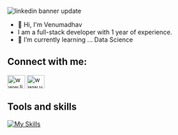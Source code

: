 ![linkedin banner update](https://github.com/user-attachments/assets/6e79634c-571f-46d5-9151-8e6343de9ec3)
- 👋 Hi, I'm Venumadhav
-  I am a full-stack developer with 1 year of experience.
- 🌱 I’m currently learning ... Data Science



## Connect with me:
<p align="left">
<a href="https://linkedin.com/in/www.linkedin.com/in/venumadhav07" target="blank"><img align="center" src="https://raw.githubusercontent.com/rahuldkjain/github-profile-readme-generator/master/src/images/icons/Social/linked-in-alt.svg" alt="www.linkedin.com/in/venumadhav07" height="30" width="40" /></a>
  <a href="https://www.youtube.com/@venucodex" target="blank"><img align="center" src="https://raw.githubusercontent.com/rahuldkjain/github-profile-readme-generator/master/src/images/icons/Social/youtube.svg" alt="www.youtube.com/@venucodex" height="30" width="40" /></a>
</p>



## Tools and skills
[![My Skills](https://skillicons.dev/icons?i=python,php,html,css,js,jquery,react,mysql,postgresql,mongodb,git,flask&perline=5)](https://skillicons.dev)


